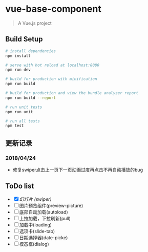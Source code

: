 # vue-base-component

> A Vue.js project

## Build Setup

``` bash
# install dependencies
npm install

# serve with hot reload at localhost:8080
npm run dev

# build for production with minification
npm run build

# build for production and view the bundle analyzer report
npm run build --report

# run unit tests
npm run unit

# run all tests
npm test
```
## 更新记录

### 2018/04/24
- 修复swiper点击上一页下一页动画过度再点击不再自动播放的bug

## ToDo list

- <input type="checkbox" checked><i>幻灯片 (swiper)</i>
- <input type="checkbox">图片预览组件(preview-picture)
- <input type="checkbox">底部自动加载(autoload)
- <input type="checkbox">上拉加载，下拉刷新(pull)
- <input type="checkbox">加载中(loading)
- <input type="checkbox">选项卡(slide-tab)
- <input type="checkbox">日期选择器(date-picke)
- <input type="checkbox">模态框(dialog)
